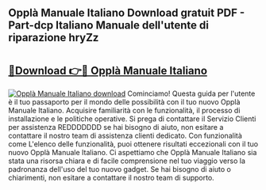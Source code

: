 ## Opplà Manuale Italiano Download gratuit PDF - Part-dcp Italiano Manuale dell'utente di riparazione hryZz

# <h2><a href="http://dffpwbc.blite.top/?on=Oppl%c3%a0+Manuale+Italiano">🔗Download 👉🔴 Opplà Manuale Italiano</a></h2>

[![Opplà Manuale Italiano download](https://i.imgur.com/lujVjoI.png)](http://dffpwbc.blite.top/?on=Oppl%c3%a0+Manuale+Italiano)
Cominciamo! Questa guida per l'utente è il tuo passaporto per il mondo delle possibilità con il tuo nuovo Opplà Manuale Italiano. Acquisire familiarità con le funzionalità, il processo di installazione e le politiche operative. Si prega di contattare il Servizio Clienti per assistenza REDDDDDDD se hai bisogno di aiuto, non esitare a contattare il nostro team di assistenza clienti dedicato. Con funzionalità come L'elenco delle funzionalità, puoi ottenere risultati eccezionali con il tuo nuovo Opplà Manuale Italiano. Ci aspettiamo che Opplà Manuale Italiano sia stata una risorsa chiara e di facile comprensione nel tuo viaggio verso la padronanza dell'uso del tuo nuovo gadget. Se hai bisogno di aiuto o chiarimenti, non esitare a contattare il nostro team di supporto.

